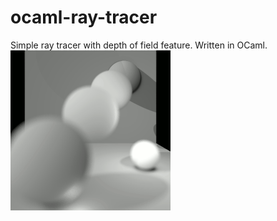 # ocaml-ray-tracer
Simple ray tracer with depth of field feature. 
Written in OCaml.
![Alt Text](https://github.com/barnasm/ocaml-ray-tracer/blob/master/anim.gif)
